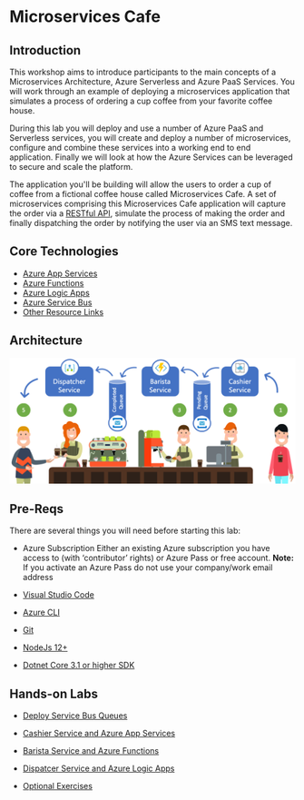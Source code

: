 # Microservices Cafe

## Introduction

This workshop aims to introduce participants to the main concepts of a Microservices Architecture, Azure Serverless and Azure PaaS Services. You will work through an example of deploying a microservices application that simulates a process of ordering a cup coffee from your favorite coffee house. 

During this lab you will deploy and use a number of Azure PaaS and Serverless services, you will create and deploy a number of microservices, configure and combine these services into a working end to end application. Finally we will look at how the Azure Services can be leveraged to secure and scale the platform.

The application you'll be building will allow the users to order a cup of coffee from a fictional coffee house called Microservices Cafe. A set of microservices comprising this Microservices Cafe application will capture the order via a [RESTful API](https://docs.microsoft.com/en-us/azure/architecture/best-practices/api-design), simulate the process of making the order and finally dispatching the order by notifying the user via an SMS text message. 

## Core Technologies

* <a href="https://docs.microsoft.com/en-us/azure/app-service">Azure App Services</a>
* <a href="https://docs.microsoft.com/en-us/azure/azure-functions/">Azure Functions</a>
* <a href="https://docs.microsoft.com/en-us/azure/logic-apps">Azure Logic Apps</a>
* <a href="https://docs.microsoft.com/en-us/azure/service-bus-messaging">Azure Service Bus</a>
* <a href="./ReferenceLinks/Readme.md">Other Resource Links</a>

## Architecture

![MicroservicesCafeShort.png](./Images/MicroservicesCafeShort.png)

## Pre-Reqs
There are several things you will need before starting this lab:

* Azure Subscription 
Either an existing Azure subscription you have access to (with ‘contributor’ rights) or Azure Pass or free account. 
**Note:** If you activate an Azure Pass do not use your company/work email address

* [Visual Studio Code](https://code.visualstudio.com/)
* [Azure CLI](https://docs.microsoft.com/en-us/cli/azure/install-azure-cli?view=azure-cli-latest)
* [Git](https://git-scm.com/downloads) 
* [NodeJs 12+](https://nodejs.org/en/)
* [Dotnet Core 3.1 or higher SDK](https://download.visualstudio.microsoft.com/download/pr/340e6cc2-cce5-44ad-aab6-012233d90aa7/265cf15bcbe10fb8445060f792e48bf9/dotnet-sdk-3.1.402-osx-x64.pkg)

## Hands-on Labs

* <a href="./Labs/DeployQueues/Readme.md" class="myButton" style="disabled">Deploy Service Bus Queues</a>

* <a href="./Labs/CashierService/Readme.md" class="myButton">Cashier Service and Azure App Services</a>

* <a href="./Labs/BaristaService/Readme.md" class="myButton">Barista Service and Azure Functions</a>

* <a href="./Labs/DispatcherService/Readme.md" class="myButton">Dispatcer Service and Azure Logic Apps</a>

* <a href="/Labs/OptionalExercises/Readme.md" class="myButton">Optional Exercises</a>
